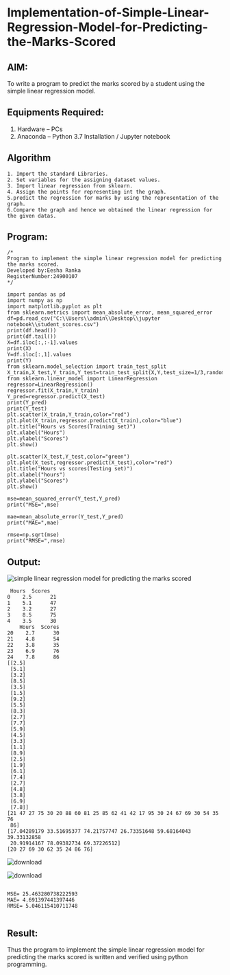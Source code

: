 # Implementation-of-Simple-Linear-Regression-Model-for-Predicting-the-Marks-Scored

## AIM:
To write a program to predict the marks scored by a student using the simple linear regression model.

## Equipments Required:
1. Hardware – PCs
2. Anaconda – Python 3.7 Installation / Jupyter notebook

## Algorithm
```
1. Import the standard Libraries.
2. Set variables for the assigning dataset values.
3. Import linear regression from sklearn.
4. Assign the points for representing int the graph.
5.predict the regression for marks by using the representation of the graph.
6.Compare the graph and hence we obtained the linear regression for the given datas.
```
## Program:
```
/*
Program to implement the simple linear regression model for predicting the marks scored.
Developed by:Eesha Ranka 
RegisterNumber:24900107 
*/
```
```
import pandas as pd
import numpy as np
import matplotlib.pyplot as plt
from sklearn.metrics import mean_absolute_error, mean_squared_error
df=pd.read_csv("C:\\Users\\admin\\Desktop\\jupyter notebook\\student_scores.csv")
print(df.head())
print(df.tail())
X=df.iloc[:,:-1].values
print(X)
Y=df.iloc[:,1].values
print(Y)
from sklearn.model_selection import train_test_split
X_train,X_test,Y_train,Y_test=train_test_split(X,Y,test_size=1/3,random_state=0)
from sklearn.linear_model import LinearRegression
regressor=LinearRegression()
regressor.fit(X_train,Y_train)
Y_pred=regressor.predict(X_test)
print(Y_pred)
print(Y_test)
plt.scatter(X_train,Y_train,color="red")
plt.plot(X_train,regressor.predict(X_train),color="blue")
plt.title("Hours vs Scores(Training set)")
plt.xlabel("Hours")
plt.ylabel("Scores")
plt.show()

plt.scatter(X_test,Y_test,color="green")
plt.plot(X_test,regressor.predict(X_test),color="red")
plt.title("Hours vs scores(Testing set)")
plt.xlabel("hours")
plt.ylabel("Scores")
plt.show()

mse=mean_squared_error(Y_test,Y_pred)
print("MSE=",mse)

mae=mean_absolute_error(Y_test,Y_pred)
print("MAE=",mae)

rmse=np.sqrt(mse)
print("RMSE=",rmse)
```

## Output:
![simple linear regression model for predicting the marks scored](sam.png)
```
 Hours  Scores
0    2.5      21
1    5.1      47
2    3.2      27
3    8.5      75
4    3.5      30
    Hours  Scores
20    2.7      30
21    4.8      54
22    3.8      35
23    6.9      76
24    7.8      86
[[2.5]
 [5.1]
 [3.2]
 [8.5]
 [3.5]
 [1.5]
 [9.2]
 [5.5]
 [8.3]
 [2.7]
 [7.7]
 [5.9]
 [4.5]
 [3.3]
 [1.1]
 [8.9]
 [2.5]
 [1.9]
 [6.1]
 [7.4]
 [2.7]
 [4.8]
 [3.8]
 [6.9]
 [7.8]]
[21 47 27 75 30 20 88 60 81 25 85 62 41 42 17 95 30 24 67 69 30 54 35 76
 86]
[17.04289179 33.51695377 74.21757747 26.73351648 59.68164043 39.33132858
 20.91914167 78.09382734 69.37226512]
[20 27 69 30 62 35 24 86 76]
```

![download](https://github.com/user-attachments/assets/37b89932-6986-48bd-a5c3-03976d867d18)

![download](https://github.com/user-attachments/assets/beefc655-05f0-44ab-b494-8c20a1ff7679)

```

MSE= 25.463280738222593
MAE= 4.691397441397446
RMSE= 5.046115410711748


```



## Result:
Thus the program to implement the simple linear regression model for predicting the marks scored is written and verified using python programming.
